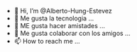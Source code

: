 - 👋 Hi, I’m @Alberto-Hung-Estevez
- 👀 Me gusta la tecnologia ...
- 🌱 ME gusta hacer amistades ...
- 💞️ Me gusta colaborar con los amigos ...
- 📫 How to reach me ...

<!---
Alberto-Hung-Estevez/Alberto-Hung-Estevez is a ✨ special ✨ repository because its `README.md` (this file) appears on your GitHub profile.
You can click the Preview link to take a look at your changes.
--->
